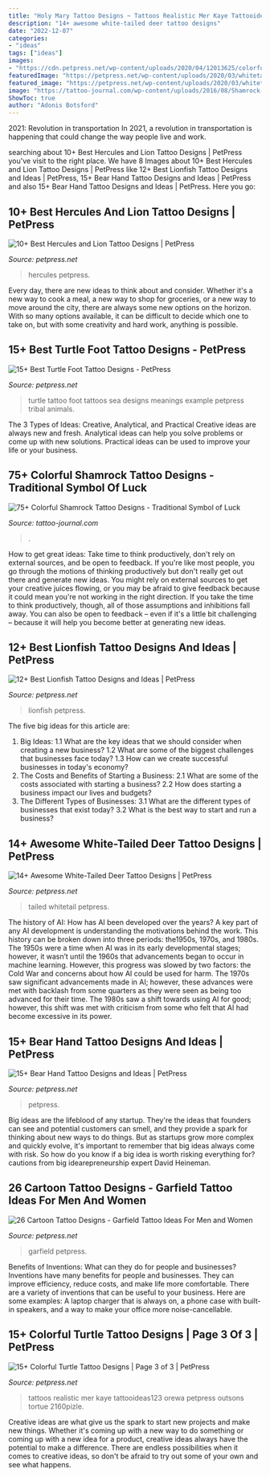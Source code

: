 ```yaml
---
title: "Holy Mary Tattoo Designs ~ Tattoos Realistic Mer Kaye Tattooideas123 Orewa Petpress Outsons Tortue 2160pizle"
description: "14+ awesome white-tailed deer tattoo designs"
date: "2022-12-07"
categories:
- "ideas"
tags: ["ideas"]
images:
- "https://cdn.petpress.net/wp-content/uploads/2020/04/12013625/colorful-turtle-tattoo-idea-design.jpg"
featuredImage: "https://petpress.net/wp-content/uploads/2020/03/whitetail-deer-tattoo-animal.jpg"
featured_image: "https://petpress.net/wp-content/uploads/2020/03/whitetail-deer-tattoo-animal.jpg"
image: "https://tattoo-journal.com/wp-content/uploads/2016/08/Shamrock-Tattoo_-10.jpg"
ShowToc: true
author: "Adonis Botsford"
---
```



2021: Revolution in transportation
In 2021, a revolution in transportation is happening that could change the way people live and work.

	

		
searching about 10+ Best Hercules and Lion Tattoo Designs | PetPress you've visit to the right place. We have 8 Images about 10+ Best Hercules and Lion Tattoo Designs | PetPress like 12+ Best Lionfish Tattoo Designs and Ideas | PetPress, 15+ Bear Hand Tattoo Designs and Ideas | PetPress and also 15+ Bear Hand Tattoo Designs and Ideas | PetPress. Here you go:
		
    
## 10+ Best Hercules And Lion Tattoo Designs | PetPress

<img loading=lazy src="https://cdn.petpress.net/wp-content/uploads/2020/04/12003029/hercules-lion-tattoo-scaled-768x1152.jpg" onerror="this.onerror=null;this.src='https://tse3.mm.bing.net/th?id=OIP.2fjxTEFafR8rOdvsIGtpAgHaLH&amp;pid=15.1';" alt="10+ Best Hercules and Lion Tattoo Designs | PetPress">

_Source: petpress.net_

>hercules petpress. 

	

Every day, there are new ideas to think about and consider. Whether it's a new way to cook a meal, a new way to shop for groceries, or a new way to move around the city, there are always some new options on the horizon. With so many options available, it can be difficult to decide which one to take on, but with some creativity and hard work, anything is possible.

    
## 15+ Best Turtle Foot Tattoo Designs - PetPress

<img loading=lazy src="https://cdn.petpress.net/wp-content/uploads/2020/04/12013409/Turtle-Foot-Tattoo-lady.jpg" onerror="this.onerror=null;this.src='https://tse3.mm.bing.net/th?id=OIP.HE0IOTku-rVo15XgOIfpogHaNL&amp;pid=15.1';" alt="15+ Best Turtle Foot Tattoo Designs - PetPress">

_Source: petpress.net_

>turtle tattoo foot tattoos sea designs meanings example petpress tribal animals. 

	

The 3 Types of Ideas: Creative, Analytical, and Practical
Creative ideas are always new and fresh. Analytical ideas can help you solve problems or come up with new solutions. Practical ideas can be used to improve your life or your business.

    
## 75+ Colorful Shamrock Tattoo Designs - Traditional Symbol Of Luck

<img loading=lazy src="https://tattoo-journal.com/wp-content/uploads/2016/08/Shamrock-Tattoo_-10.jpg" onerror="this.onerror=null;this.src='https://tse2.mm.bing.net/th?id=OIP.udJDcjUaoGWmHG0m-LPoygHaHa&amp;pid=15.1';" alt="75+ Colorful Shamrock Tattoo Designs - Traditional Symbol of Luck">

_Source: tattoo-journal.com_

>. 

	

How to get great ideas: Take time to think productively, don't rely on external sources, and be open to feedback.
If you're like most people, you go through the motions of thinking productively but don't really get out there and generate new ideas. You might rely on external sources to get your creative juices flowing, or you may be afraid to give feedback because it could mean you're not working in the right direction. If you take the time to think productively, though, all of those assumptions and inhibitions fall away. You can also be open to feedback – even if it's a little bit challenging – because it will help you become better at generating new ideas.

    
## 12+ Best Lionfish Tattoo Designs And Ideas | PetPress

<img loading=lazy src="https://petpress.net/wp-content/uploads/2020/04/lionfish-tattoo-sleeve-scaled.jpg" onerror="this.onerror=null;this.src='https://tse3.mm.bing.net/th?id=OIP.qOsV0oMBZ-sXE_ilg9mKIAHaJ4&amp;pid=15.1';" alt="12+ Best Lionfish Tattoo Designs and Ideas | PetPress">

_Source: petpress.net_

>lionfish petpress. 

	

The five big ideas for this article are:
1. Big Ideas: 
1.1 What are the key ideas that we should consider when creating a new business? 
1.2 What are some of the biggest challenges that businesses face today? 
1.3 How can we create successful businesses in today's economy? 
2. The Costs and Benefits of Starting a Business: 
2.1 What are some of the costs associated with starting a business? 
2.2 How does starting a business impact our lives and budgets? 
3. The Different Types of Businesses: 
3.1 What are the different types of businesses that exist today? 
3.2 What is the best way to start and run a business?

    
## 14+ Awesome White-Tailed Deer Tattoo Designs | PetPress

<img loading=lazy src="https://petpress.net/wp-content/uploads/2020/03/whitetail-deer-tattoo-animal.jpg" onerror="this.onerror=null;this.src='https://tse3.mm.bing.net/th?id=OIP.Y1EVEWmWFtxB7iGkVYM1ZwAAAA&amp;pid=15.1';" alt="14+ Awesome White-Tailed Deer Tattoo Designs | PetPress">

_Source: petpress.net_

>tailed whitetail petpress. 

	

The history of AI: How has AI been developed over the years?
A key part of any AI development is understanding the motivations behind the work. This history can be broken down into three periods: the1950s, 1970s, and 1980s. The 1950s were a time when AI was in its early developmental stages; however, it wasn’t until the 1960s that advancements began to occur in machine learning. However, this progress was slowed by two factors: the Cold War and concerns about how AI could be used for harm. The 1970s saw significant advancements made in AI; however, these advances were met with backlash from some quarters as they were seen as being too advanced for their time. The 1980s saw a shift towards using AI for good; however, this shift was met with criticism from some who felt that AI had become excessive in its power.

    
## 15+ Bear Hand Tattoo Designs And Ideas | PetPress

<img loading=lazy src="https://petpress.net/wp-content/uploads/2020/05/bear-hand-tattoo-cool.jpg" onerror="this.onerror=null;this.src='https://tse3.mm.bing.net/th?id=OIP.kolTljw7ToVx7far8_5g3gHaJ4&amp;pid=15.1';" alt="15+ Bear Hand Tattoo Designs and Ideas | PetPress">

_Source: petpress.net_

>petpress. 

	

Big ideas are the lifeblood of any startup. They're the ideas that founders can see and potential customers can smell, and they provide a spark for thinking about new ways to do things. But as startups grow more complex and quickly evolve, it's important to remember that big ideas always come with risk. So how do you know if a big idea is worth risking everything for? cautions from big idearepreneurship expert David Heineman.

    
## 26 Cartoon Tattoo Designs - Garfield Tattoo Ideas For Men And Women

<img loading=lazy src="https://cdn.petpress.net/wp-content/uploads/2020/02/12041750/idea-design-Garfield-Tattoo-768x1024.jpg" onerror="this.onerror=null;this.src='https://tse4.mm.bing.net/th?id=OIP.ksPWHKlds_m6n-tJZv7TYgHaJ4&amp;pid=15.1';" alt="26 Cartoon Tattoo Designs - Garfield Tattoo Ideas For Men and Women">

_Source: petpress.net_

>garfield petpress. 

	

Benefits of Inventions: What can they do for people and businesses?
Inventions have many benefits for people and businesses. They can improve efficiency, reduce costs, and make life more comfortable. There are a variety of inventions that can be useful to your business. Here are some examples: A laptop charger that is always on, a phone case with built-in speakers, and a way to make your office more noise-cancellable.

    
## 15+ Colorful Turtle Tattoo Designs | Page 3 Of 3 | PetPress

<img loading=lazy src="https://cdn.petpress.net/wp-content/uploads/2020/04/12013625/colorful-turtle-tattoo-idea-design.jpg" onerror="this.onerror=null;this.src='https://tse1.mm.bing.net/th?id=OIP.9VFTMRjDRd_XPARx01DdsQHaJJ&amp;pid=15.1';" alt="15+ Colorful Turtle Tattoo Designs | Page 3 of 3 | PetPress">

_Source: petpress.net_

>tattoos realistic mer kaye tattooideas123 orewa petpress outsons tortue 2160pizle. 

	

Creative ideas are what give us the spark to start new projects and make new things. Whether it's coming up with a new way to do something or coming up with a new idea for a product, creative ideas always have the potential to make a difference. There are endless possibilities when it comes to creative ideas, so don't be afraid to try out some of your own and see what happens.

